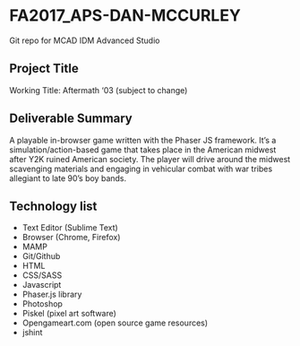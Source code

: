 # FA2017_APS-DAN-MCCURLEY
Git repo for MCAD IDM Advanced Studio

## Project Title
Working Title: Aftermath ‘03 (subject to change)

## Deliverable Summary
A playable in-browser game written with the Phaser JS framework. It’s a simulation/action-based game that takes place in the American midwest after Y2K ruined American society. The player will drive around the midwest scavenging materials and engaging in vehicular combat with war tribes allegiant to late 90’s boy bands.

## Technology list
* Text Editor (Sublime Text)
* Browser (Chrome, Firefox)
* MAMP
* Git/Github
* HTML
* CSS/SASS
* Javascript
* Phaser.js library
* Photoshop
* Piskel (pixel art software)
* Opengameart.com (open source game resources)
* jshint
